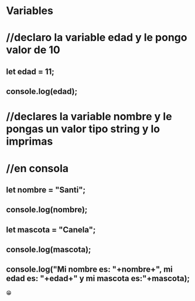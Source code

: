 # Variables
# //declaro la variable edad y le pongo valor de 10

## let edad = 11;
## console.log(edad);

# //declares la variable nombre y le pongas un valor tipo string y lo imprimas 
# //en consola
## let nombre = "Santi";
## console.log(nombre);
## let mascota = "Canela";
## console.log(mascota);


## console.log("Mi nombre es: "+nombre+", mi edad es: "+edad+" y mi mascota es:"+mascota);
😁
